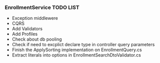 ### EnrollmentService TODO LIST

- Exception middlewere
- CQRS
- Add Validators
- Add Profiles
- Check about db pooling
- Check if need to excplict declare type in controller query parameters
- Finish the ApplySorting implementation on EnrollmentQuery.cs
- Extract literals into options in EnrollmentSearchDtoValidator.cs
